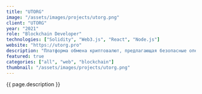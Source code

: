 ```yaml
---
title: "UTORG"
image: "/assets/images/projects/utorg.png"
client: "UTORG"
year: "2021"
role: "Blockchain Developer"
technologies: ["Solidity", "Web3.js", "React", "Node.js"]
website: "https://utorg.pro"
description: "Платформа обмена криптовалют, предлагающая безопасные операции фиат-крипто с продвинутыми торговыми функциями."
featured: true
categories: ["all", "web", "blockchain"]
thumbnail: "/assets/images/projects/utorg.png"
---
```


{{ page.description }} 